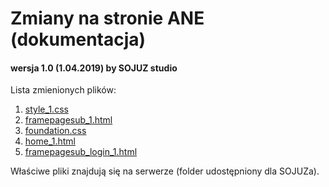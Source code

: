 # Zmiany na stronie ANE (dokumentacja)

#### wersja 1.0 (1.04.2019) by SOJUZ studio

Lista zmienionych plików:
1. [style_1.css](style_1.md)
2. [framepagesub_1.html](framepagesub_1.md)
3. [foundation.css](foundation.md)
4. [home_1.html](home_1.md)
5. [framepagesub_login_1.html](framepagesub_login_1.md)


Właściwe pliki znajdują się na serwerze (folder udostępniony dla SOJUZa).
